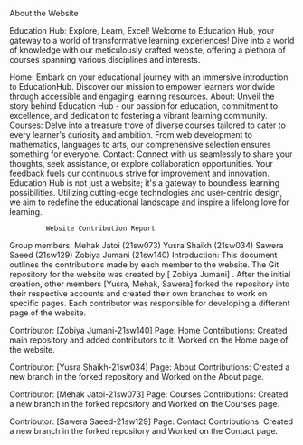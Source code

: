 About the Website 

Education Hub: Explore, Learn, Excel!
 Welcome to Education Hub, your gateway to a world of transformative learning experiences! Dive into a world of knowledge with our meticulously crafted website, offering a plethora of courses spanning various disciplines and interests.

Home: Embark on your educational journey with an immersive introduction to EducationHub. Discover our mission to empower learners worldwide through accessible and engaging learning resources.
About: Unveil the story behind Education Hub - our passion for education, commitment to excellence, and dedication to fostering a vibrant learning community.
Courses: Delve into a treasure trove of diverse courses tailored to cater to every learner's curiosity and ambition. From web development to mathematics, languages to arts, our comprehensive selection ensures something for everyone.
Contact: Connect with us seamlessly to share your thoughts, seek assistance, or explore collaboration opportunities. Your feedback fuels our continuous strive for improvement and innovation.
Education Hub is not just a website; it's a gateway to boundless learning possibilities. Utilizing cutting-edge technologies and user-centric design, we aim to redefine the educational landscape and inspire a lifelong love for learning.



             Website Contribution Report

Group members:
Mehak Jatoi (21sw073)
Yusra Shaikh (21sw034)
Sawera Saeed (21sw129)
Zobiya Jumani (21sw140)
Introduction:
This document outlines the contributions made by each member to the website.
The Git repository for the website was created by [ Zobiya Jumani] . After the initial creation, other members [Yusra, Mehak, Sawera] forked the repository into their respective accounts and created their own branches to work on specific pages. Each contributor was responsible for developing a different page of the website.

Contributor: [Zobiya Jumani-21sw140]
Page: Home
Contributions: Created main repository and added contributors to it. Worked on the Home page of the website.


Contributor: [Yusra Shaikh-21sw034]
Page: About
Contributions:  Created a new branch in the forked repository and Worked on the About page.

Contributor: [Mehak Jatoi-21sw073]
Page: Courses
Contributions: Created a new branch in the forked repository and Worked on the Courses page.

Contributor: [Sawera Saeed-21sw129]
Page: Contact
Contributions: Created a new branch in the forked repository and Worked on the Contact page.
